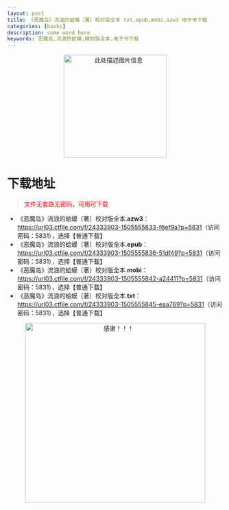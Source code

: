 ```yaml
---
layout: post
title: 《恶魔岛》流浪的蛤蟆〔著〕校对版全本 txt,epub,mobi,azw3 电子书下载
categories: [books]
description: some word here
keywords: 恶魔岛,流浪的蛤蟆,精校版全本,电子书下载
---
```


<div align="center"><img src="https://qweree.cn/wp-content/uploads/2025/05/e-mo-dao.jpg" alt="此处描述图片信息" width="240px" height="auto"></div>

# 下载地址

> <p style="color:red" >文件无套路无密码，可用可下载</p>

- 《恶魔岛》流浪的蛤蟆〔著〕校对版全本.**azw3**：<https://url03.ctfile.com/f/24333903-1505555833-f6ef9a?p=5831>（访问密码：5831），选择【普通下载】
- 《恶魔岛》流浪的蛤蟆〔著〕校对版全本.**epub**：<https://url03.ctfile.com/f/24333903-1505555836-51df49?p=5831>（访问密码：5831），选择【普通下载】
- 《恶魔岛》流浪的蛤蟆〔著〕校对版全本.**mobi**：<https://url03.ctfile.com/f/24333903-1505555842-a24411?p=5831>（访问密码：5831），选择【普通下载】
- 《恶魔岛》流浪的蛤蟆〔著〕校对版全本.**txt**：<https://url03.ctfile.com/f/24333903-1505555845-eaa769?p=5831>（访问密码：5831），选择【普通下载】

<div align="center"><img src="https://pic.imgdb.cn/item/6707df6bd29ded1a8ce37031.gif" alt="感谢！！！" width="420px" height="auto"/></div>
